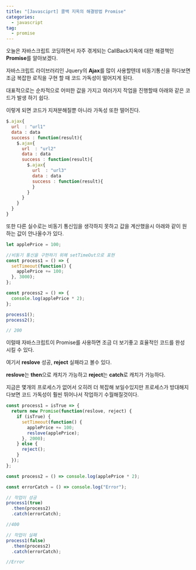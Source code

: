 ```yaml
---
title: "[Javasciprt] 콜백 지옥의 해결방법 Promise"
categories: 
  - javascript
tag:
  - promise
---
```


오늘은 자바스크립트 코딩하면서 자주 겪게되는 CallBack지옥에 대한 해결책인 **Promise**를 알아보겠다.

자바스크립트 라이브러리인 Jquery의 **Ajax**를 많이 사용할텐데 비동기통신을 하다보면 조금 복잡한 로직을 구현 할 때 코드 가독성이 떨어지게 된다.

대표적으로는 순차적으로 어떠한 값을 가지고 여러가지 작업을 진행할때 아래와 같은 코드가 발생 하기 쉽다.

이렇게 되면 코드가 지져분해질뿐 아니라 가독성 또한 떨어진다.

```js
$.ajax{
  url  : "url1"
  data : data
  success : function(result){
    $.ajax{
      url  : "url2"
      data : data
      success : function(result){
        $.ajax{
          url  : "url3"
          data : data
          success : function(result){
          }
        }
      }
    }
  }
}
```

또한 다른 실수로는 비동기 통신임을 생각하지 못하고 값을 계산했을시 아래와 같이 원하는 값이 안나올수가 있다.

```js
let applePrice = 100;

//비동기 통신을 구현하기 위해 setTimeOut으로 표현
const process1 = () => {
  setTimeout(function() {
    applePrice += 100;
  }, 3000);
};

const process2 = () => {
  console.log(applePrice * 2);
};

process1();
process2();

// 200
```

이럴때 자바스크립트이 Promise를 사용하면 조금 더 보기좋고 효율적인 코드를 완성 시킬 수 있다.

여기서 **reslove** 성공, **reject** 실패라고 볼수 있다.

**reslove**는 **then**으로 캐치가 가능하고 **reject**는 **catch**로 캐치가 가능하다.

지금은 몇개의 프로세스가 없어서 오히려 더 복잡해 보일수있지만 프로세스가 방대해지다보면 코드 가독성이 훨씬 뛰어나서 작업하기 수월해질것이다.

```js
const process1 = isTrue => {
  return new Promise(function(reslove, reject) {
    if (isTrue) {
      setTimeout(function() {
        applePrice += 100;
        reslove(applePrice);
      }, 2000);
    } else {
      reject();
    }
  });
};

const process2 = () => console.log(applePrice * 2);

const errorCatch = () => console.log("Error");

// 작업이 성공
process1(true)
  .then(process2)
  .catch(errorCatch);

//400

// 작업이 실패
process1(false)
  .then(process2)
  .catch(errorCatch);

//Error
```